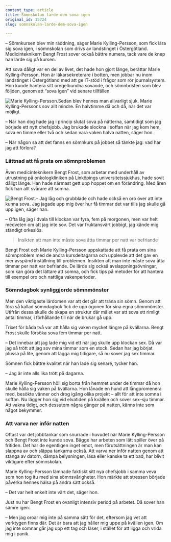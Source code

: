 ```yaml
---
content_type: article
title: Sömnskolan lärde dem sova igen
original_id: 15724
slug: somnskolan-larde-dem-sova-igen

---
```


– Sömnkursen blev min räddning, säger Marie Kylling-Persson, som fick lära sig sova igen, i sömnskolan som drivs av landstinget i Östergötland. Medicinteknikern Bengt Frost sover också bättre numera, tack vare de knep han lärde sig på kursen.

Att sova dåligt var en del av livet, det hade hon gjort länge, berättar Marie Kylling-Persson. Hon är läkarsekreterare i botten, men jobbar nu inom landstinget i Östergötland med att ge IT-stöd i frågor som rör journalsystem. Hon kunde hantera sitt oregelbundna sovande, och sömnbristen som blev följden, genom att “sova igen” vid senare tillfällen.

![Marie Kylling-Persson.](https://www.suntarbetsliv.se/wp-content/uploads/2013/03/marie-somnskola-160x205-ab-3-1.jpg "Marie Kylling-Persson.")Sedan blev hennes man allvarligt sjuk. Marie Kylling-Perssons sov allt mindre. En halvtimme då och då, när det var möjligt.

– När han dog hade jag i princip slutat sova på nätterna, samtidigt som jag började ett nytt chefsjobb. Jag brukade slockna i soffan när jag kom hem, sova en timme eller två och sedan vara vaken halva natten, säger hon.

– När någon sa att det fanns en sömnkurs på jobbet så tänkte jag: vad har jag att förlora?

### Lättnad att få prata om sömnproblemen

Även medicinteknikern Bengt Frost, som arbetar med underhåll av utrustning på onkologkliniken på Linköpings universitetssjukhus, hade sovit dåligt länge. Han hade närmast gett upp hoppet om en förändring. Med åren fick han allt svårare att somna.

![Bengt Frost.](https://www.suntarbetsliv.se/wp-content/uploads/2013/03/bengt-3-somnskola-160x205-ab-1.jpg "Bengt Frost.")– Jag låg och grubblade och hade också en oro över att inte kunna sova. Jag jagade upp mig över hur få timmar det var tills jag skulle gå upp igen, säger han.

– Ofta låg jag i dvala till klockan var fyra, fem på morgonen, men var helt medveten om att jag inte sov. Det var fruktansvärt jobbigt, jag kände mig ständigt orkeslös.

> Insikten att man inte måste sova åtta timmar per natt var befriande

Bengt Frost och Marie Kylling-Persson uppskattade att få prata om sina sömnproblem med de andra kursdeltagarna och upplevde att det gav en mer avspänd inställning till problemen. Insikten att man inte måste sova åtta timmar per natt var befriande. De lärde sig också avslappningsövningar, som kan göra det lättare att somna, och fick tips på metoder för att hantera till exempel oro och nattliga vakenperioder.

### Sömndagbok synliggjorde sömnmönster

Men den viktigaste lärdomen var att det går att träna sin sömn. Genom att föra så kallad sömndagbok fick de upp ögonen för sina egna sömnmönster. Utifrån dessa skulle de skapa en struktur där målet var att sova ett rimligt antal timmar, i förhållande till när de brukar gå upp.

Trixet för båda två var att hålla sig vaken mycket längre på kvällarna. Bengt Frost skulle försöka sova fem timmar per natt.

– Det innebar att jag lade mig vid ett när jag skulle upp klockan sex. Då var jag så trött att jag sov mina timmar som en stock. Sedan har jag börjat plussa på lite, genom att lägga mig tidigare, så nu sover jag sex timmar.

Sömnen fick bättre kvalitet när han lade sig senare, tycker han.

– Jag är inte alls lika trött på dagarna.

Marie Kylling-Persson höll sig borta från hemmet under de timmar då hon skulle hålla sig vaken på kvällarna. Hon lånade en hund att långpromenera med, besökte vänner och drog igång olika projekt – allt för att inte somna i soffan. Nu lägger hon sig vid elvatiden på kvällen och sover sex–sju timmar. Att vakna tidigt, och dessutom några gånger på natten, känns inte som något bekymmer.

### Att varva ner inför natten

Oftast var det jobbtankar som snurrade i huvudet när Marie Kylling-Persson och Bengt Frost inte kunde sova. Bägge har arbeten som lätt spiller över på fritiden. Det har de egentligen inget emot, men förutsättningen är man kan slappna av och släppa tankarna också. Att varva ner inför natten genom att stänga av datorn, dämpa belysningen, läsa eller kanske ta ett bad, har blivit viktigare efter sömnskolan.

Marie Kylling-Persson lämnade faktiskt sitt nya chefsjobb i samma veva som hon tog itu med sina sömnsvårigheter. Hon märkte att stressen började påverka hennes hälsa på andra sätt också.

– Det var helt enkelt inte värt det, säger hon.

Just nu har Bengt Frost en ovanligt intensiv period på arbetet. Då sover han sämre igen.

– Men jag oroar mig inte på samma sätt för det, eftersom jag vet att verktygen finns där. Det är bara att jag håller mig uppe på kvällen igen. Om jag inte somnar går jag upp ett tag och läser, i stället för att ligga och vrida mig i panik.

